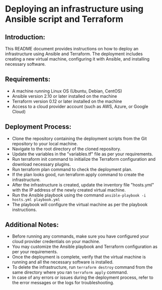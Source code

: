 # Deploying an infrastructure using Ansible script and Terraform 


## Introduction:
 
 This README document provides instructions on how to deploy an infrastructure using Ansible and Terraform. The deployment includes creating a new virtual machine, configuring it with Ansible, and installing necessary software.

## Requirements:

* A machine running Linux OS (Ubuntu, Debian, CentOS)
* Ansible version 2.10 or later installed on the machine
* Terraform version 0.12 or later installed on the machine
* Access to a cloud provider account (such as AWS, Azure, or Google Cloud)

## Deployment Process:

* Clone the repository containing the deployment scripts from the Git repository to your local machine.
* Navigate to the root directory of the cloned repository.
* Update the variables in the "variables.tf" file as per your requirements.
* Run terraform init command to initialize the Terraform configuration and download necessary plugins.
* Run terraform plan command to check the deployment plan.
* If the plan looks good, run terraform apply command to create the infrastructure.
* After the infrastructure is created, update the inventory file "hosts.yml" with the IP address of the newly created virtual machine.
* Run the Ansible playbook using the command `ansible-playbook -i hosts.yml playbook.yml`
* The playbook will configure the virtual machine as per the playbook instructions.

## Additional Notes:

* Before running any commands, make sure you have configured your cloud provider credentials on your machine.
* You may customize the Ansible playbook and Terraform configuration as per your requirements.
* Once the deployment is complete, verify that the virtual machine is running and all the necessary software is installed.
* To delete the infrastructure, run `terraform destroy` command from the same directory where you ran `terraform apply` command.
* In case of any errors or issues during the deployment process, refer to the error messages or the logs for troubleshooting.
